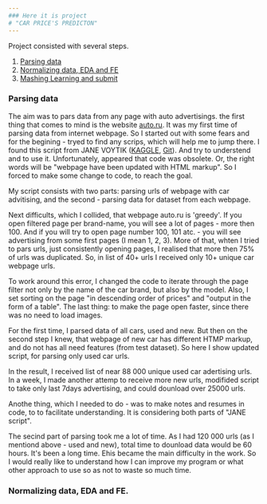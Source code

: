 ```yaml
---
### Here it is project  
# "CAR PRICE'S PREDICTON"  
---
```

    
Project consisted with several steps. 

1. [Parsing data](#parsing)
2. [Normalizing data, EDA and FE](#eda)
3. [Mashing Learning and submit](#ml)

### <a name="parsing"></a>Parsing data

The aim was to pars data from any page with auto advertisings. the first thing that comes to mind is the website [auto.ru](auto.ru).
It was my first time of parsing data from internet webpage. So I started out with some fears and for the begining - tryed to find any scrips, which will help me to jump there. I found this script from JANE VOYTIK ([KAGGLE](https://www.kaggle.com/eugeniavoytik/sf-dst-car-price-prediction-eda-ml), [Git](https://github.com/EugeniaVoytik/Car_price_prediction/blob/main/%5BSF-DST%20Car%20Price%20Prediction%5D%20Data%20parsing.ipynb)). And try to understend and to use it. Unfortunately, appeared that code was obsolete. Or, the right words will be "webpage have been updated with HTML markup". So I forced to make some change to code, to reach the goal.

My script consists with two parts: parsing urls of webpage with car advitising, and the second - parsing data for dataset from each webpage. 

Next difficults, which I collided, that webpage auto.ru is 'greedy'. If you open filtered page per brand-name, you will see a lot of pages - more then 100. And if you will try to open page number 100, 101 atc. - you will see advertising from some first pages (I mean 1, 2, 3). More of that, whten I tried to pars urls, just consistently opening pages, I realised that more then 75% of urls was duplicated. So, in list of 40+ urls I received only 10+ unique car webpage urls.

To work around this error, I changed the code to iterate through the page filter not only by the name of the car brand, but also by the model. Also, I set sorting on the page "in descending order of prices" and "output in the form of a table". The last thing: to make the page open faster, since there was no need to load images.

For the first time, I parsed data of all cars, used and new. But then on the second step I knew, that webpage of new car has different HTMP markup, and do not has all need features (from test dataset). So here I show updated script, for parsing only used car urls.

In the result, I received list of near 88 000 unique used car adertising urls. In a week, I made another attemp to receive more new urls, modifided script to take only last 7days advertising, and could dounload over 25000 urls. 

Anothe thing, which I needed to do - was to make notes and resumes in code, to to facilitate understanding. It is considering both parts of "JANE script".

The secind part of parsing took me a lot of time. As I had 120 000 urls (as I mentiond above - used and new), total time to dounload data would be 60 hours. It's been a long time. Еhis became the main difficulty in the work. So I would really like to understand how I can improve my program or what other approach to use so as not to waste so much time. 

### <a name="eda"></a> Normalizing data, EDA and FE.

<a name="ml"></a>